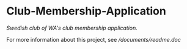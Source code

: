 Club-Membership-Application
===========================

_Swedish club of WA's club membership application._

For more information about this project, see */documents/readme.doc*

